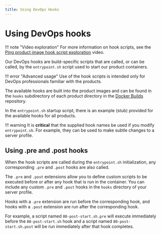 ```yaml
---
title: Using DevOps Hooks
---
```

# Using DevOps hooks

!!! note "Video exploration"
    For more information on hook scripts, see the [Ping product image hook script exploration](https://videos.pingidentity.com/detail/video/6315184605112/hook-script-exploration) video.

Our DevOps hooks are build-specific scripts that are called, or can be called, by the `entrypoint.sh` script used to start our product containers.

!!! error "Advanced usage"
    Use of the hook scripts is intended only for DevOps professionals familiar with the products.

The available hooks are built into the product images and can be found in the `hooks` subdirectory of each product directory in the [Docker Builds](https://github.com/pingidentity/pingidentity-docker-builds) repository.

In the `entrypoint.sh` startup script, there is an example (stub) provided for the available hooks for all products.

!!! warning
    It is **critical** that the supplied hook names be used if you modify `entrypoint.sh`. For example, they can be used to make subtle changes to a server profile.

## Using .pre and .post hooks

When the hook scripts are called during the `entrypoint.sh` initialization, any corresponding `.pre` and `.post` hooks are also called.

The `.pre` and `.post` extensions allow you to define custom scripts to be executed before or after any hook that is run in the container. You can include any custom `.pre` and `.post` hooks in the `hooks` directory of your server profile.

Hooks with a `.pre` extension are run before the corresponding hook, and hooks with a `.post` extension are run after the corresponding hook.

For example, a script named `80-post-start.sh.pre` will execute immediately before the `80-post-start.sh` hook and a script named `80-post-start.sh.post` will be run immediately after that hook completes.
